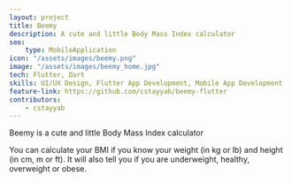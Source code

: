 ```yaml
---
layout: project
title: Beemy
description: A cute and little Body Mass Index calculator
seo:
    type: MobileApplication
icon: "/assets/images/beemy.png"
image: "/assets/images/beemy_home.jpg"
tech: Flutter, Dart
skills: UI/UX Design, Flutter App Development, Mobile App Development
feature-link: https://github.com/cstayyab/beemy-flutter
contributors:
    - cstayyab
---
```


Beemy is a cute and little Body Mass Index calculator

You can calculate your BMI if you know your weight (in kg or lb) and height (in cm, m or ft). It will also tell you if you are underweight, healthy, overweight or obese.
